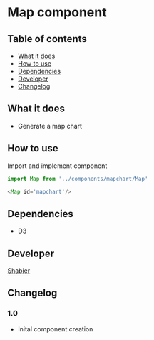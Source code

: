 # Map component

## Table of contents
  - [What it does](#what-it-does)
  - [How to use](#how-to-use)
  - [Dependencies](#dependencies)
  - [Developer](#developer)
  - [Changelog](#changelog)

## What it does 
* Generate a map chart

## How to use
Import and implement component
```js
import Map from '../components/mapchart/Map'

<Map id='mapchart'/>
```

## Dependencies
* D3

## Developer
[Shabier](www.github.com/sjagoori)

## Changelog
### 1.0
* Inital component creation
